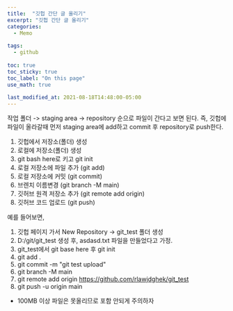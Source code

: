 ```yaml
---
title:  "깃헙 간단 글 올리기"
excerpt: "깃헙 간단 글 올리기"
categories:
  - Memo
  
tags:
  - github
  
toc: true
toc_sticky: true
toc_label: "On this page"
use_math: true
    
last_modified_at: 2021-08-18T14:48:00-05:00
---
```


작업 폴더 -> staging area -> repository 순으로 파일이 간다고 보면 된다. 즉, 깃헙에 파일이 올라갈때 먼저 staging area에 add하고 commit 후 repository로 push한다. 

1. 깃헙에서 저장소(폴더) 생성
2. 로컬에 저장소(폴더) 생성
3. git bash here로 키고 git init
4. 로컬 저장소에 파일 추가 (git add)
5. 로컬 저장소에 커밋 (git commit)
6. 브렌치 이름변경 (git branch -M main)
7. 깃허브 원격 저장소 추가 (git remote add origin)
8. 깃허브 코드 업로드 (git push)

예를 들어보면,
1. 깃헙 페이지 가서 New Repository -> git_test 폴더 생성
2. D:/git/git_test 생성 후, asdasd.txt 파일을 만들었다고 가정.
3. git_test에서 git base here 후 git init
4. git add .
5. git commit -m "git test upload"
6. git branch -M main
7. git remote add origin https://github.com/rlawjdghek/git_test
8. git push -u origin main

* 100MB 이상 파일은 못올리므로 포함 안되게 주의하자
